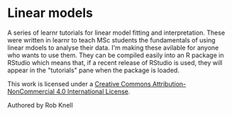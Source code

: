 # Linear models
A series of learnr tutorials for linear model fitting and interpretation. These were written in learnr to teach MSc students the fundamentals of using linear mdoels to analyse their data. I'm making these avilable for anyone who wants to use them. They can be compiled easily into an R package in RStudio which means that, if a recent release of RStudio is used, they will appear in the "tutorials" pane when the package is loaded.

This work is licensed under a [Creative Commons Attribution-NonCommercial 4.0 International License](https://creativecommons.org/licenses/by-nc/4.0/).

Authored by Rob Knell



